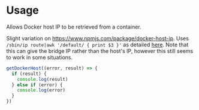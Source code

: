 # Usage

Allows Docker host IP to be retrieved from a container.

Slight variation on https://www.npmjs.com/package/docker-host-ip. Uses `/sbin/ip route|awk '/default/ { print $3 }'` as detailed [here](http://stackoverflow.com/questions/22944631/how-to-get-the-ip-address-of-the-docker-host-from-inside-a-docker-container). Note that this can give the bridge IP rather than the host's IP, however this still seems to work in some situations.

```js
getDockerHost((error, result) => {
  if (result) {
    console.log(result)
  } else if (error) {
    console.log(error)
  }
})
```
